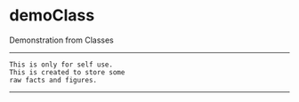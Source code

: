 # demoClass
Demonstration from Classes

----------------------------
```
This is only for self use.  
This is created to store some  
raw facts and figures.  
```
-----------------------------

